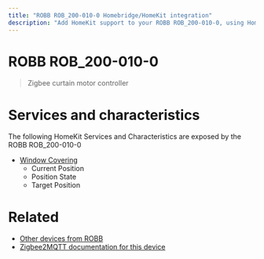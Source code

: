 ```yaml
---
title: "ROBB ROB_200-010-0 Homebridge/HomeKit integration"
description: "Add HomeKit support to your ROBB ROB_200-010-0, using Homebridge, Zigbee2MQTT and homebridge-z2m."
---
```

<!---
This file has been GENERATED using src/docgen/docgen.ts
DO NOT EDIT THIS FILE MANUALLY!
-->
# ROBB ROB_200-010-0
> Zigbee curtain motor controller


# Services and characteristics
The following HomeKit Services and Characteristics are exposed by
the ROBB ROB_200-010-0

* [Window Covering](../../cover.md)
  * Current Position
  * Position State
  * Target Position


# Related
* [Other devices from ROBB](../index.md#robb)
* [Zigbee2MQTT documentation for this device](https://www.zigbee2mqtt.io/devices/ROB_200-010-0.html)